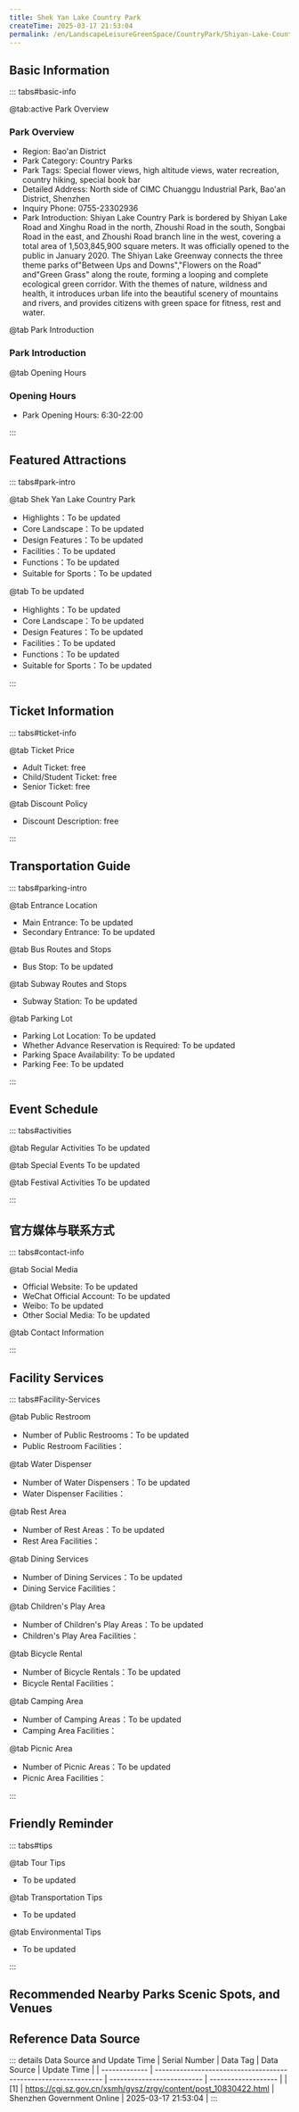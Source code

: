 ```yaml
---
title: Shek Yan Lake Country Park
createTime: 2025-03-17 21:53:04
permalink: /en/LandscapeLeisureGreenSpace/CountryPark/Shiyan-Lake-Country-Park/
---
```



<script setup>
import ImageSwiper from '/.vuepress/theme/components/ImageSwiper.vue'
// 轮播图数据
const swiperItems = [
    {
                link: 'https://cgj.sz.gov.cn/img/4/4005/4005823/10830422.jpg',
                title: 'Shek Yan Lake Country Park',
                description: '',
                author: 'Shenzhen Government Online',
                date: '2025/03/17'
                },
  {
                link: 'https://cgj.sz.gov.cn/img/4/4005/4005823/10830422.jpg',
                title: 'Shek Yan Lake Country Park',
                description: '',
                author: 'Shenzhen Government Online',
                date: '2025/03/17'
                }
]
// 配置项
const swiperConfig = {
  height: 500,
  showInfo: true
}
</script>
<!-- 轮播图组件 -->
<ImageSwiper :items="swiperItems" :config="swiperConfig" />



## Basic Information

::: tabs#basic-info

@tab:active Park Overview
### Park Overview
- Region: Bao'an District
- Park Category: Country Parks
- Park Tags: Special flower views, high altitude views, water recreation, country hiking, special book bar
- Detailed Address: North side of CIMC Chuanggu Industrial Park, Bao'an District, Shenzhen
- Inquiry Phone: 0755-23302936
- Park Introduction: Shiyan Lake Country Park is bordered by Shiyan Lake Road and Xinghu Road in the north, Zhoushi Road in the south, Songbai Road in the east, and Zhoushi Road branch line in the west, covering a total area of 1,503,845,900 square meters. It was officially opened to the public in January 2020. The Shiyan Lake Greenway connects the three theme parks of"Between Ups and Downs","Flowers on the Road" and"Green Grass" along the route, forming a looping and complete ecological green corridor. With the themes of nature, wildness and health, it introduces urban life into the beautiful scenery of mountains and rivers, and provides citizens with green space for fitness, rest and water.

@tab Park Introduction
### Park Introduction
@tab Opening Hours
### Opening Hours
- Park Opening Hours: 6:30-22:00

:::

## Featured Attractions

::: tabs#park-intro

@tab Shek Yan Lake Country Park
<ImageCard
image="https://cgj.sz.gov.cn/images/index20230710_1.png"
    title="Shek Yan Lake Country Park"
    description="Looking Up and Down ' Park: The large pavilion on the top of the mountain can accommodate 200 people at the same time, so you can' look up and see the lush green of Apoji Mountain; look down and see the clear Shiyan Lake', and enjoy the beautiful scenery of the lake and mountains."
    date=""
    author="Shenzhen Government Online"
/>


- Highlights：To be updated
- Core Landscape：To be updated
- Design Features：To be updated
- Facilities：To be updated
- Functions：To be updated
- Suitable for Sports：To be updated

@tab To be updated
<ImageCard
image="https://cgj.sz.gov.cn/images/index20230710_1.png"
    title="Shek Yan Lake Country Park"
    description="Looking Up and Down ' Park: The large pavilion on the top of the mountain can accommodate 200 people at the same time, so you can' look up and see the lush green of Apoji Mountain; look down and see the clear Shiyan Lake', and enjoy the beautiful scenery of the lake and mountains."
    date=""
    author="Shenzhen Government Online"
/>


- Highlights：To be updated
- Core Landscape：To be updated
- Design Features：To be updated
- Facilities：To be updated
- Functions：To be updated
- Suitable for Sports：To be updated

:::

## Ticket Information

::: tabs#ticket-info

@tab Ticket Price
- Adult Ticket: free
- Child/Student Ticket: free
- Senior Ticket: free

@tab Discount Policy
- Discount Description: free

:::

## Transportation Guide

::: tabs#parking-intro

@tab Entrance Location
- Main Entrance: To be updated
- Secondary Entrance: To be updated

@tab Bus Routes and Stops
- Bus Stop: To be updated

@tab Subway Routes and Stops
- Subway Station: To be updated

@tab Parking Lot
- Parking Lot Location: To be updated
- Whether Advance Reservation is Required: To be updated
- Parking Space Availability: To be updated
- Parking Fee: To be updated

:::

## Event Schedule

::: tabs#activities

@tab Regular Activities
To be updated

@tab Special Events
To be updated

@tab Festival Activities
To be updated

:::

## 官方媒体与联系方式

::: tabs#contact-info

@tab Social Media
- Official Website: To be updated
- WeChat Official Account: To be updated
- Weibo: To be updated
- Other Social Media: To be updated

@tab Contact Information

:::

## Facility Services

::: tabs#Facility-Services

@tab Public Restroom
- Number of Public Restrooms：To be updated
- Public Restroom Facilities：

@tab Water Dispenser
- Number of Water Dispensers：To be updated
- Water Dispenser Facilities：

@tab Rest Area
- Number of Rest Areas：To be updated
- Rest Area Facilities：

@tab Dining Services
- Number of Dining Services：To be updated
- Dining Service Facilities：

@tab Children's Play Area
- Number of Children's Play Areas：To be updated
- Children's Play Area Facilities：

@tab Bicycle Rental
- Number of Bicycle Rentals：To be updated
- Bicycle Rental Facilities：

@tab Camping Area
- Number of Camping Areas：To be updated
- Camping Area Facilities：

@tab Picnic Area
- Number of Picnic Areas：To be updated
- Picnic Area Facilities：

:::

## Friendly Reminder

::: tabs#tips

@tab Tour Tips
- To be updated

@tab Transportation Tips
- To be updated

@tab Environmental Tips
- To be updated

:::

## Recommended Nearby Parks Scenic Spots, and Venues

<CardGrid>
  <ImageCard
        image="https://cgj.sz.gov.cn/img/4/4005/4005920/10775143.jpg"
        title="Bougainvillea Valley Park"
        description="Bougainvillea Valley is located on the east side of Phoenix Mountain. It belongs"
        href="/en/ComprehensivePark/Bougainvillea Valley Park"
        author="Shenzhen Government Online"
        date="2025/01/02"
      />
      <ImageCard
        image="https://cgj.sz.gov.cn/img/4/4005/4005920/10775143.jpg"
        title="Bougainvillea Valley Park"
        description="Bougainvillea Valley is located on the east side of Phoenix Mountain. It belongs"
        href="/en/ComprehensivePark/Bougainvillea Valley Park"
        author="Shenzhen Government Online"
        date="2025/01/02"
      />
    </CardGrid>


## Reference Data Source

::: details Data Source and Update Time
| Serial Number | Data Tag                                                        | Data Source                | Update Time         |
| ------------- | --------------------------------------------------------------- | -------------------------- | ------------------- |
| [1]           | https://cgj.sz.gov.cn/xsmh/gysz/zrgy/content/post_10830422.html | Shenzhen Government Online | 2025-03-17 21:53:04 |
:::

